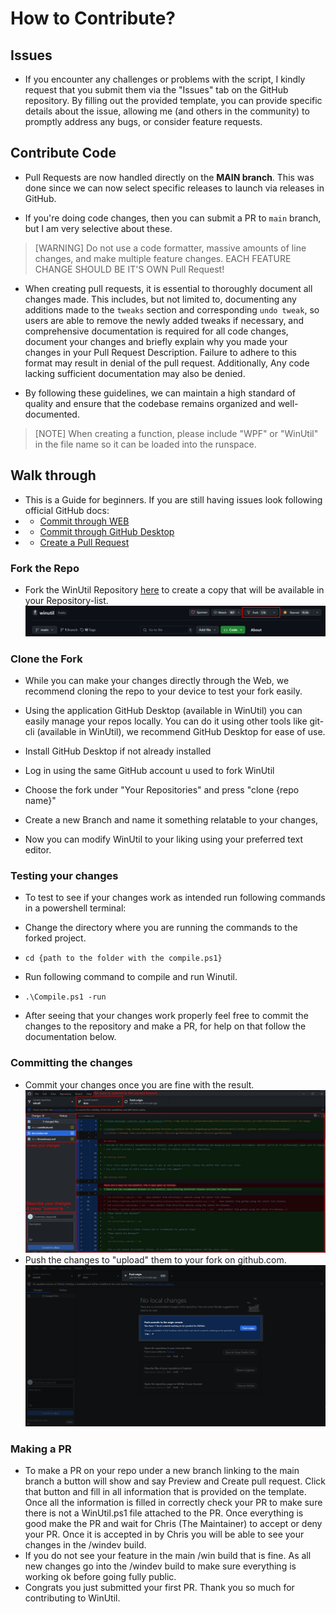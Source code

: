 # How to Contribute?

## Issues

* If you encounter any challenges or problems with the script, I kindly request that you submit them via the "Issues" tab on the GitHub repository. By filling out the provided template, you can provide specific details about the issue, allowing me (and others in the community) to promptly address any bugs, or consider feature requests.

## Contribute Code

* Pull Requests are now handled directly on the **MAIN branch**. This was done since we can now select specific releases to launch via releases in GitHub.

* If you're doing code changes, then you can submit a PR to `main` branch, but I am very selective about these.

> [WARNING]
> Do not use a code formatter, massive amounts of line changes, and make multiple feature changes.
> EACH FEATURE CHANGE SHOULD BE IT'S OWN Pull Request!

* When creating pull requests, it is essential to thoroughly document all changes made. This includes, but not limited to, documenting any additions made to the `tweaks` section and corresponding `undo tweak`, so users are able to remove the newly added tweaks if necessary, and comprehensive documentation is required for all code changes, document your changes and briefly explain why you made your changes in your Pull Request Description. Failure to adhere to this format may result in denial of the pull request. Additionally, Any code lacking sufficient documentation may also be denied.

* By following these guidelines, we can maintain a high standard of quality and ensure that the codebase remains organized and well-documented.

> [NOTE]
> When creating a function, please include "WPF" or "WinUtil" in the file name so it can be loaded into the runspace.

## Walk through

* This is a Guide for beginners. If you are still having issues look following official GitHub docs:
* * [Commit through WEB](https://docs.github.com/en/pull-requests/committing-changes-to-your-project/creating-and-editing-commits/about-commits)
* * [Commit through GitHub Desktop](https://docs.github.com/en/desktop/making-changes-in-a-branch/committing-and-reviewing-changes-to-your-project-in-github-desktop#about-commits)
* * [Create a Pull Request](https://docs.github.com/en/pull-requests/collaborating-with-pull-requests/proposing-changes-to-your-work-with-pull-requests/creating-a-pull-request)

### Fork the Repo
* Fork the WinUtil Repository [here](https://github.com/ChrisTitusTech/winutil) to create a copy that will be available in your Repository-list.
![Fork Image](assets/ForkButton.png)

### Clone the Fork
* While you can make your changes directly through the Web, we recommend cloning the repo to your device to test your fork easily.
* Using the application GitHub Desktop (available in WinUtil) you can easily manage your repos locally. You can do it using other tools like git-cli (available in WinUtil), we recommend GitHub Desktop for ease of use.
* Install GitHub Desktop if not already installed
* Log in using the same GitHub account u used to fork WinUtil
* Choose the fork under "Your Repositories" and press "clone {repo name}"
* Create a new Branch and name it something relatable to your changes,

* Now you can modify WinUtil to your liking using your preferred text editor.


### Testing your changes
* To test to see if your changes work as intended run following commands in a powershell terminal:

* Change the directory where you are running the commands to the forked project.
* `cd {path to the folder with the compile.ps1}`
* Run following command to compile and run Winutil.
* `.\Compile.ps1 -run`
* After seeing that your changes work properly feel free to commit the changes to the repository and make a PR, for help on that follow the documentation below.

### Committing the changes
* Commit your changes once you are fine with the result.
![Commit Image](assets/CommitScreen.png)
* Push the changes to "upload" them to your fork on github.com.
![Push Commit Image](assets/PushCommitScreen.png)

### Making a PR
* To make a PR on your repo under a new branch linking to the main branch a button will show and say Preview and Create pull request. Click that button and fill in all information that is provided on the template. Once all the information is filled in correctly check your PR to make sure there is not a WinUtil.ps1 file attached to the PR. Once everything is good make the PR and wait for Chris (The Maintainer) to accept or deny your PR. Once it is accepted in by Chris you will be able to see your changes in the /windev build.
* If you do not see your feature in the main /win build that is fine. As all new changes go into the /windev build to make sure everything is working ok before going fully public.
* Congrats you just submitted your first PR. Thank you so much for contributing to WinUtil.